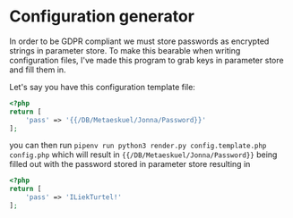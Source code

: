 # Configuration generator

In order to be GDPR compliant we must store passwords as encrypted strings in parameter store. To make this bearable when writing configuration files, I've made this program to grab keys in parameter store and fill them in.

Let's say you have this configuration template file:
```php
<?php
return [
	'pass' => '{{/DB/Metaeskuel/Jonna/Password}}'
];
```

you can then run `pipenv run python3 render.py config.template.php config.php` which will result in `{{/DB/Metaeskuel/Jonna/Password}}` being filled out with the password stored in parameter store resulting in
```php
<?php
return [
	'pass' => 'ILiekTurtel!'
];
```
